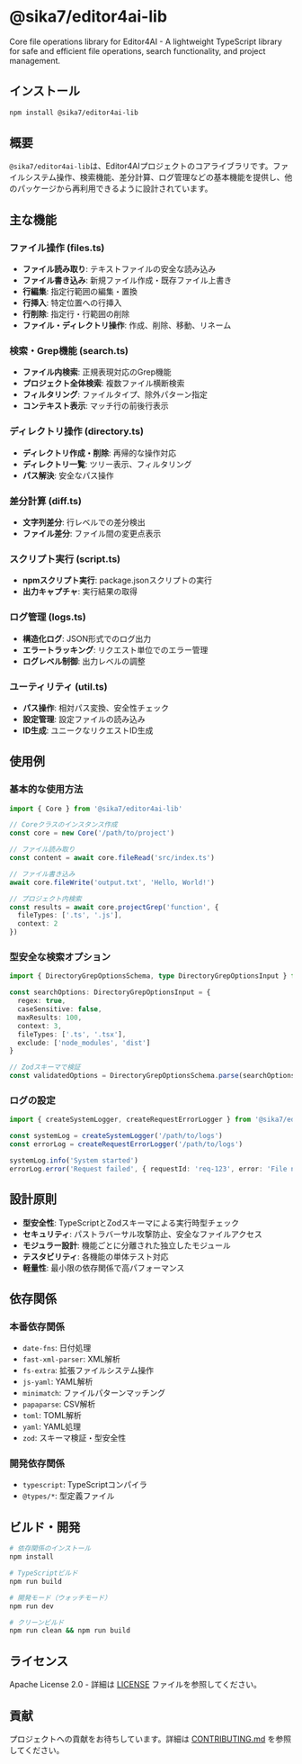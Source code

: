 # @sika7/editor4ai-lib

Core file operations library for Editor4AI - A lightweight TypeScript library for safe and efficient file operations, search functionality, and project management.

## インストール

```bash
npm install @sika7/editor4ai-lib
```

## 概要

`@sika7/editor4ai-lib`は、Editor4AIプロジェクトのコアライブラリです。ファイルシステム操作、検索機能、差分計算、ログ管理などの基本機能を提供し、他のパッケージから再利用できるように設計されています。

## 主な機能

### ファイル操作 (files.ts)
- **ファイル読み取り**: テキストファイルの安全な読み込み
- **ファイル書き込み**: 新規ファイル作成・既存ファイル上書き
- **行編集**: 指定行範囲の編集・置換
- **行挿入**: 特定位置への行挿入
- **行削除**: 指定行・行範囲の削除
- **ファイル・ディレクトリ操作**: 作成、削除、移動、リネーム

### 検索・Grep機能 (search.ts)
- **ファイル内検索**: 正規表現対応のGrep機能
- **プロジェクト全体検索**: 複数ファイル横断検索
- **フィルタリング**: ファイルタイプ、除外パターン指定
- **コンテキスト表示**: マッチ行の前後行表示

### ディレクトリ操作 (directory.ts)
- **ディレクトリ作成・削除**: 再帰的な操作対応
- **ディレクトリ一覧**: ツリー表示、フィルタリング
- **パス解決**: 安全なパス操作

### 差分計算 (diff.ts)
- **文字列差分**: 行レベルでの差分検出
- **ファイル差分**: ファイル間の変更点表示

### スクリプト実行 (script.ts)
- **npmスクリプト実行**: package.jsonスクリプトの実行
- **出力キャプチャ**: 実行結果の取得

### ログ管理 (logs.ts)
- **構造化ログ**: JSON形式でのログ出力
- **エラートラッキング**: リクエスト単位でのエラー管理
- **ログレベル制御**: 出力レベルの調整

### ユーティリティ (util.ts)
- **パス操作**: 相対パス変換、安全性チェック
- **設定管理**: 設定ファイルの読み込み
- **ID生成**: ユニークなリクエストID生成

## 使用例

### 基本的な使用方法

```typescript
import { Core } from '@sika7/editor4ai-lib'

// Coreクラスのインスタンス作成
const core = new Core('/path/to/project')

// ファイル読み取り
const content = await core.fileRead('src/index.ts')

// ファイル書き込み
await core.fileWrite('output.txt', 'Hello, World!')

// プロジェクト内検索
const results = await core.projectGrep('function', {
  fileTypes: ['.ts', '.js'],
  context: 2
})
```

### 型安全な検索オプション

```typescript
import { DirectoryGrepOptionsSchema, type DirectoryGrepOptionsInput } from '@sika7/editor4ai-lib'

const searchOptions: DirectoryGrepOptionsInput = {
  regex: true,
  caseSensitive: false,
  maxResults: 100,
  context: 3,
  fileTypes: ['.ts', '.tsx'],
  exclude: ['node_modules', 'dist']
}

// Zodスキーマで検証
const validatedOptions = DirectoryGrepOptionsSchema.parse(searchOptions)
```

### ログの設定

```typescript
import { createSystemLogger, createRequestErrorLogger } from '@sika7/editor4ai-lib'

const systemLog = createSystemLogger('/path/to/logs')
const errorLog = createRequestErrorLogger('/path/to/logs')

systemLog.info('System started')
errorLog.error('Request failed', { requestId: 'req-123', error: 'File not found' })
```

## 設計原則

- **型安全性**: TypeScriptとZodスキーマによる実行時型チェック
- **セキュリティ**: パストラバーサル攻撃防止、安全なファイルアクセス
- **モジュラー設計**: 機能ごとに分離された独立したモジュール
- **テスタビリティ**: 各機能の単体テスト対応
- **軽量性**: 最小限の依存関係で高パフォーマンス

## 依存関係

### 本番依存関係
- `date-fns`: 日付処理
- `fast-xml-parser`: XML解析
- `fs-extra`: 拡張ファイルシステム操作
- `js-yaml`: YAML解析
- `minimatch`: ファイルパターンマッチング
- `papaparse`: CSV解析
- `toml`: TOML解析
- `yaml`: YAML処理
- `zod`: スキーマ検証・型安全性

### 開発依存関係
- `typescript`: TypeScriptコンパイラ
- `@types/*`: 型定義ファイル

## ビルド・開発

```bash
# 依存関係のインストール
npm install

# TypeScriptビルド
npm run build

# 開発モード（ウォッチモード）
npm run dev

# クリーンビルド
npm run clean && npm run build
```

## ライセンス

Apache License 2.0 - 詳細は [LICENSE](LICENSE) ファイルを参照してください。

## 貢献

プロジェクトへの貢献をお待ちしています。詳細は [CONTRIBUTING.md](../../CONTRIBUTING.md) を参照してください。
